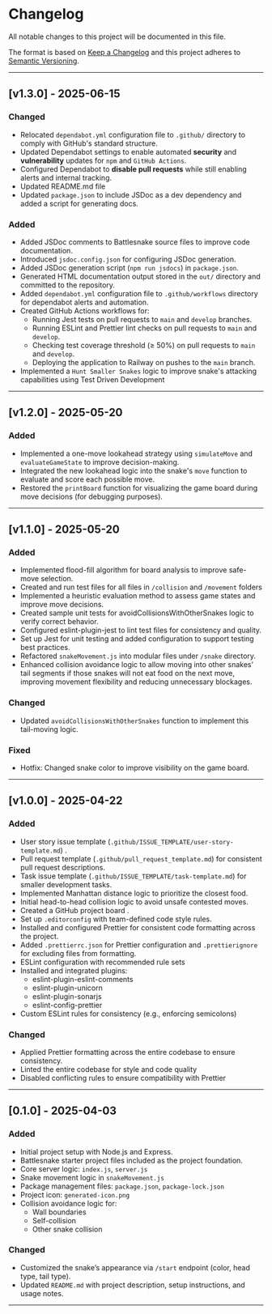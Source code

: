 # Changelog

All notable changes to this project will be documented in this file.

The format is based on [Keep a Changelog](https://keepachangelog.com/en/1.0.0/)
and this project adheres to [Semantic Versioning](https://semver.org/).

---

## [v1.3.0] - 2025-06-15

### Changed
- Relocated `dependabot.yml` configuration file to `.github/` directory to comply with GitHub's standard structure.
- Updated Dependabot settings to enable automated **security** and **vulnerability** updates for `npm` and `GitHub Actions`.
- Configured Dependabot to **disable pull requests** while still enabling alerts and internal tracking.
- Updated README.md file
- Updated `package.json` to include JSDoc as a dev dependency and added a script for generating docs.


### Added
- Added JSDoc comments to Battlesnake source files to improve code documentation.
- Introduced `jsdoc.config.json` for configuring JSDoc generation.
- Added JSDoc generation script (`npm run jsdocs`) in `package.json`.
- Generated HTML documentation output stored in the `out/` directory and committed to the repository.
- Added `dependabot.yml` configuration file to `.github/workflows` directory for dependabot alerts and automation.
- Created GitHub Actions workflows for:
  - Running Jest tests on pull requests to `main` and `develop` branches.
  - Running ESLint and Prettier lint checks on pull requests to `main` and `develop`.
  - Checking test coverage threshold (≥ 50%) on pull requests to `main` and `develop`.
  - Deploying the application to Railway on pushes to the `main` branch.
- Implemented a `Hunt Smaller Snakes` logic to improve snake's attacking capabilities using Test Driven Development


---

## [v1.2.0] - 2025-05-20

### Added
- Implemented a one-move lookahead strategy using `simulateMove` and `evaluateGameState` to improve decision-making.
- Integrated the new lookahead logic into the snake's `move` function to evaluate and score each possible move.
- Restored the `printBoard` function for visualizing the game board during move decisions (for debugging purposes).

---

## [v1.1.0] - 2025-05-20

### Added
- Implemented flood-fill algorithm for board analysis to improve safe-move selection.
- Created and run test files for all files in `/collision` and `/movement` folders
- Implemented a heuristic evaluation method to assess game states and improve move decisions.
- Created sample unit tests for avoidCollisionsWithOtherSnakes logic to verify correct behavior.
- Configured eslint-plugin-jest to lint test files for consistency and quality.
- Set up Jest for unit testing and added configuration to support testing best practices.
- Refactored `snakeMovement.js` into modular files under `/snake` directory.
- Enhanced collision avoidance logic to allow moving into other snakes’ tail segments if those snakes will not eat food on the next move, improving movement flexibility and reducing unnecessary blockages.

### Changed
- Updated `avoidCollisionsWithOtherSnakes` function to implement this tail-moving logic.

### Fixed
- Hotfix: Changed snake color to improve visibility on the game board.


---

## [v1.0.0] - 2025-04-22

### Added
- User story issue template (`.github/ISSUE_TEMPLATE/user-story-template.md`) .
- Pull request template (`.github/pull_request_template.md`) for consistent pull request descriptions.
- Task issue template (`.github/ISSUE_TEMPLATE/task-template.md`) for smaller development tasks.
- Implemented Manhattan distance logic to prioritize the closest food.
- Initial head-to-head collision logic to avoid unsafe contested moves.
- Created a GitHub project board .
- Set up `.editorconfig` with team-defined code style rules.
- Installed and configured Prettier for consistent code formatting across the project.
- Added `.prettierrc.json` for Prettier configuration and `.prettierignore` for excluding files from formatting.
- ESLint configuration with recommended rule sets
- Installed and integrated plugins:
  - eslint-plugin-eslint-comments
  - eslint-plugin-unicorn
  - eslint-plugin-sonarjs
  - eslint-config-prettier
- Custom ESLint rules for consistency (e.g., enforcing semicolons)

### Changed
- Applied Prettier formatting across the entire codebase to ensure consistency.
- Linted the entire codebase for style and code quality
- Disabled conflicting rules to ensure compatibility with Prettier

---

## [0.1.0] - 2025-04-03

### Added
- Initial project setup with Node.js and Express.
- Battlesnake starter project files included as the project foundation.
- Core server logic: `index.js`, `server.js`
- Snake movement logic in `snakeMovement.js`
- Package management files: `package.json`, `package-lock.json`
- Project icon: `generated-icon.png`
- Collision avoidance logic for:
  - Wall boundaries
  - Self-collision
  - Other snake collision

### Changed
- Customized the snake’s appearance via `/start` endpoint (color, head type, tail type).
- Updated `README.md` with project description, setup instructions, and usage notes.

---
